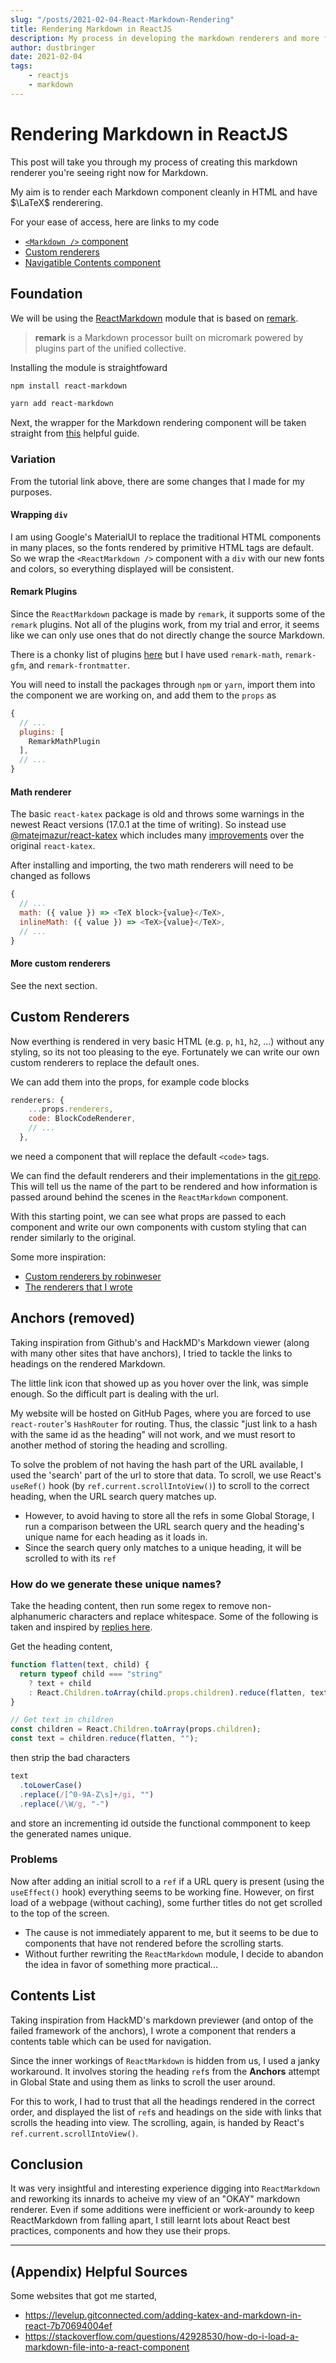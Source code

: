 ```yaml
---
slug: "/posts/2021-02-04-React-Markdown-Rendering"
title: Rendering Markdown in ReactJS
description: My process in developing the markdown renderers and more for this website.
author: dustbringer
date: 2021-02-04
tags:
    - reactjs
    - markdown
---
```


# Rendering Markdown in ReactJS
This post will take you through my process of creating this markdown renderer you're seeing right now for Markdown.

My aim is to render each Markdown component cleanly in HTML and have $\LaTeX$ renderering.

For your ease of access, here are links to my code
- [`<Markdown />` component](https://github.com/dustbringer/dustbringer.github.io/blob/main/src/components/Markdown.jsx)
- [Custom renderers](https://github.com/dustbringer/dustbringer.github.io/tree/main/src/components/mdRenderers)
- [Navigatible Contents component](https://github.com/dustbringer/dustbringer.github.io/blob/main/src/components/MarkdownContents.jsx)


## Foundation
We will be using the [ReactMarkdown](https://github.com/remarkjs/react-markdown) module that is based on [remark](https://github.com/remarkjs/remark).
> **remark** is a Markdown processor built on micromark powered by plugins part of the unified collective.

Installing the module is straightfoward
```bash
npm install react-markdown
```
```bash
yarn add react-markdown
```

Next, the wrapper for the Markdown rendering component will be taken straight from [this](https://levelup.gitconnected.com/adding-katex-and-markdown-in-react-7b70694004ef) helpful guide.

### Variation
From the tutorial link above, there are some changes that I made for my purposes.

#### Wrapping `div`
I am using Google's MaterialUI to replace the traditional HTML components in many places, so the fonts rendered by primitive HTML tags are default. So we wrap the `<ReactMarkdown />` component with a `div` with our new fonts and colors, so everything displayed will be consistent.

#### Remark Plugins
Since the `ReactMarkdown` package is made by `remark`, it supports some of the `remark` plugins. Not all of the plugins work, from my trial and error, it seems like we can only use ones that do not directly change the source Markdown.

There is a chonky list of plugins [here](https://github.com/remarkjs/remark/blob/main/doc/plugins.md) but I have used `remark-math`, `remark-gfm`, and `remark-frontmatter`.

You will need to install the packages through `npm` or `yarn`, import them into the component we are working on, and add them to the `props` as
```js
{
  // ...
  plugins: [
    RemarkMathPlugin
  ],
  // ...
}
```

#### Math renderer
The basic `react-katex` package is old and throws some warnings in the newest React versions (17.0.1 at the time of writing). So instead use [@matejmazur/react-katex](https://www.npmjs.com/package/@matejmazur/react-katex) which includes many [improvements](https://github.com/talyssonoc/react-katex/issues/49) over the original `react-katex`.

After installing and importing, the two math renderers will need to be changed as follows
```js
{
  // ...
  math: ({ value }) => <TeX block>{value}</TeX>,
  inlineMath: ({ value }) => <TeX>{value}</TeX>,
  // ...
}
```

#### More custom renderers
See the next section.

## Custom Renderers
Now everthing is rendered in very basic HTML (e.g. `p`, `h1`, `h2`, ...) without any styling, so its not too pleasing to the eye. Fortunately we can write our own custom renderers to replace the default ones.

We can add them into the props, for example code blocks
```js
renderers: {
    ...props.renderers,
    code: BlockCodeRenderer,
    // ...
  },
```
we need a component that will replace the default `<code>` tags.

We can find the default renderers and their implementations in the [git repo](https://github.com/remarkjs/react-markdown/blob/main/src/renderers.js). This will tell us the name of the part to be rendered and how information is passed around behind the scenes in the `ReactMarkdown` component.

With this starting point, we can see what props are passed to each component and write our own components with custom styling that can render similarly to the original.

Some more inspiration:
- [Custom renderers by robinweser](https://github.com/robinweser/react-markdown-github-renderers)
- [The renderers that I wrote](https://github.com/dustbringer/dustbringer.github.io/tree/main/src/components/mdRenderers)

## Anchors (removed)
Taking inspiration from Github's and HackMD's Markdown viewer (along with many other sites that have anchors), I tried to tackle the links to headings on the rendered Markdown.

The little link icon that showed up as you hover over the link, was simple enough. So the difficult part is dealing with the url.

My website will be hosted on GitHub Pages, where you are forced to use `react-router`'s `HashRouter` for routing. Thus, the classic "just link to a hash with the same id as the heading" will not work, and we must resort to another method of storing the heading and scrolling. 

To solve the problem of not having the hash part of the URL available, I used the 'search' part of the url to store that data. To scroll, we use React's `useRef()` hook (by `ref.current.scrollIntoView()`) to scroll to the correct heading, when the URL search query matches up.
- However, to avoid having to store all the refs in some Global Storage, I run a comparison between the URL search query and the heading's unique name for each heading as it loads in.
- Since the search query only matches to a unique heading, it will be scrolled to with its `ref`

### How do we generate these unique names?
Take the heading content, then run some regex to remove non-alphanumeric characters and replace whitespace. Some of the following is taken and inspired by [replies here](https://github.com/remarkjs/react-markdown/issues/69).

Get the heading content,
```js
function flatten(text, child) {
  return typeof child === "string"
    ? text + child
    : React.Children.toArray(child.props.children).reduce(flatten, text);
}

// Get text in children
const children = React.Children.toArray(props.children);
const text = children.reduce(flatten, "");
```
then strip the bad characters

```js
text
  .toLowerCase()
  .replace(/[^0-9A-Z\s]+/gi, "")
  .replace(/\W/g, "-")
```

and store an incrementing id outside the functional commponent to keep the generated names unique.

### Problems
Now after adding an initial scroll to a `ref` if a URL query is present (using the `useEffect()` hook) everything seems to be working fine. However, on first load of a webpage (without caching), some further titles do not get scrolled to the top of the screen.
- The cause is not immediately apparent to me, but it seems to be due to components that have not rendered before the scrolling starts.
- Without further rewriting the `ReactMarkdown` module, I decide to abandon the idea in favor of something more practical...


## Contents List
Taking inspiration from HackMD's markdown previewer (and ontop of the failed framework of the anchors), I wrote a component that renders a contents table which can be used for navigation.

Since the inner workings of `ReactMarkdown` is hidden from us, I used a janky workaround. It involves storing the heading `ref`s from the **Anchors** attempt in Global State and using them as links to scroll the user around.

For this to work, I had to trust that all the headings rendered in the correct order, and displayed the list of `ref`s and headings on the side with links that scrolls the heading into view. The scrolling, again, is handed by React's `ref.current.scrollIntoView()`.

## Conclusion
It was very insightful and interesting experience digging into `ReactMarkdown` and reworking its innards to acheive my view of an "OKAY" markdown renderer. Even if some additions were inefficient or work-aroundy to keep ReactMarkdown from falling apart, I still learnt lots about React best practices, components and how they use their props.

---

## (Appendix) Helpful Sources
Some websites that got me started,
- https://levelup.gitconnected.com/adding-katex-and-markdown-in-react-7b70694004ef
- https://stackoverflow.com/questions/42928530/how-do-i-load-a-markdown-file-into-a-react-component
